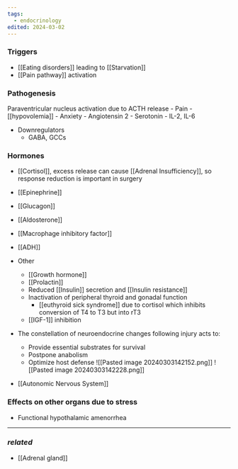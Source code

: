 ```yaml
---
tags:
  - endocrinology
edited: 2024-03-02
---
```

### Triggers
 - [[Eating disorders]] leading to [[Starvation]] 
 - [[Pain pathway]] activation 
### Pathogenesis 
Paraventricular nucleus activation due to ACTH release 
	- Pain
	- [[hypovolemia]] 
	- Anxiety
	- Angiotensin 2
	- Serotonin 
	- IL-2, IL-6
- Downregulators
	- GABA, GCCs
### Hormones
- [[Cortisol]], excess release can cause [[Adrenal Insufficiency]], so response reduction is important in surgery 
- [[Epinephrine]]
- [[Glucagon]]
- [[Aldosterone]] 
- [[Macrophage inhibitory factor]] 
- [[ADH]] 
- Other
	- [[Growth hormone]] 
	- [[Prolactin]] 
	- Reduced [[Insulin]] secretion and [[Insulin resistance]] 
	- Inactivation of peripheral thyroid and gonadal function 
		- [[euthyroid sick syndrome]] due to cortisol which inhibits conversion of T4 to T3 but into rT3 
	- [[IGF-1]] inhibition 
- The constellation of neuroendocrine changes following injury acts to:
	- Provide essential substrates for survival
	- Postpone anabolism
	- Optimize host defense
![[Pasted image 20240303142152.png]]
![[Pasted image 20240303142228.png]]

- [[Autonomic Nervous System]]

### Effects on other organs due to stress
- Functional hypothalamic amenorrhea



---
### *related*
- [[Adrenal gland]] 